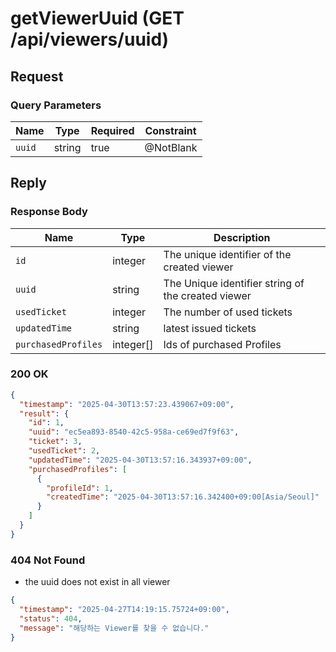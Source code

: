 # getViewerUuid (GET /api/viewers/uuid)

## Request

### Query Parameters

| Name   | Type   | Required | Constraint |
|--------|--------|----------|------------|
| `uuid` | string | true     | @NotBlank  |

## Reply

### Response Body

| Name                | Type      | Description                                        |
|---------------------|-----------|----------------------------------------------------|
| `id`                | integer   | The unique identifier of the created viewer        |
| `uuid`              | string    | The Unique identifier string of the created viewer |
| `usedTicket`        | integer   | The number of used tickets                         |
| `updatedTime`       | string    | latest issued tickets                              |
| `purchasedProfiles` | integer[] | Ids of purchased Profiles                          |

### 200 OK

```json
{
  "timestamp": "2025-04-30T13:57:23.439067+09:00",
  "result": {
    "id": 1,
    "uuid": "ec5ea893-8540-42c5-958a-ce69ed7f9f63",
    "ticket": 3,
    "usedTicket": 2,
    "updatedTime": "2025-04-30T13:57:16.343937+09:00",
    "purchasedProfiles": [
      {
        "profileId": 1,
        "createdTime": "2025-04-30T13:57:16.342400+09:00[Asia/Seoul]"
      }
    ]
  }
}
```

### 404 Not Found

- the uuid does not exist in all viewer

```json
{
  "timestamp": "2025-04-27T14:19:15.75724+09:00",
  "status": 404,
  "message": "해당하는 Viewer를 찾을 수 없습니다."
}
```
